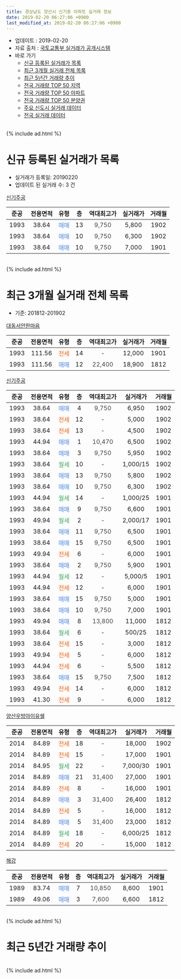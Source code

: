 ```yaml
---
title: 경상남도 양산시 신기동 아파트 실거래 정보
date: 2019-02-20 06:27:06 +0900
last_modified_at: 2019-02-20 06:27:06 +0900
---
```


* 업데이트 : 2019-02-20
* 자료 출처 : [국토교통부 실거래가 공개시스템](http://rt.molit.go.kr)
* 바로 가기
    * [신규 등록된 실거래가 목록](#신규-등록된-실거래가-목록)
    * [최근 3개월 실거래 전체 목록](#최근-3개월-실거래-전체-목록)
    * [최근 5년간 거래량 추이](#최근-5년간-거래량-추이)
    * [전국 거래량 TOP 50 지역](https://inasie.github.io/apt-trade-info/최근-3개월-전국에서-가장-거래가-많이-발생한-지역)
    * [전국 거래량 TOP 50 아파트](https://inasie.github.io/apt-trade-info/최근-3개월-전국에서-가장-거래가-많이-발생한-아파트)
    * [전국 거래량 TOP 50 분양권](https://inasie.github.io/apt-trade-info/최근-3개월-전국에서-가장-거래가-많이-발생한-분양권)
    * [주요 신도시 실거래 데이터](https://inasie.github.io/apt-trade-info/주요-신도시)
    * [전국 실거래 데이터](https://inasie.github.io/apt-trade-info/전국)
<br>
{% include ad.html %}
<br>

# 신규 등록된 실거래가 목록
* 실거래가 등록일: 20190220
* 업데이트 된 실거래 수: 3 건


[신기주공](https://search.naver.com/search.naver?query=%EA%B2%BD%EC%83%81%EB%82%A8%EB%8F%84+%EC%96%91%EC%82%B0%EC%8B%9C+%EC%8B%A0%EA%B8%B0%EB%8F%99+%EC%8B%A0%EA%B8%B0%EC%A3%BC%EA%B3%B5)

|준공|전용면적|유형|층|역대최고가|실거래가|거래월|
|:---:|:---:|:---:|:---:|:---:|:---:|:---:|
|1993|38.64|<span style="color:#4285f3">매매</span>|13|<span style="color:#444444">9,750</span>|5,800|1902|
|1993|38.64|<span style="color:#4285f3">매매</span>|10|<span style="color:#444444">9,750</span>|6,300|1902|
|1993|38.64|<span style="color:#4285f3">매매</span>|10|<span style="color:#444444">9,750</span>|7,000|1901|


<br>
{% include ad.html %}
<br>

# 최근 3개월 실거래 전체 목록
* 기준: 201812-201902


[대동서안한마음](https://search.naver.com/search.naver?query=%EA%B2%BD%EC%83%81%EB%82%A8%EB%8F%84+%EC%96%91%EC%82%B0%EC%8B%9C+%EC%8B%A0%EA%B8%B0%EB%8F%99+%EB%8C%80%EB%8F%99%EC%84%9C%EC%95%88%ED%95%9C%EB%A7%88%EC%9D%8C)

|준공|전용면적|유형|층|역대최고가|실거래가|거래월|
|:---:|:---:|:---:|:---:|:---:|:---:|:---:|
|1993|111.56|<span style="color:#ff5a00">전세</span>|14|<span style="color:#444444">-</span>|12,000|1901|
|1993|111.56|<span style="color:#4285f3">매매</span>|12|<span style="color:#444444">22,400</span>|18,900|1812|

[신기주공](https://search.naver.com/search.naver?query=%EA%B2%BD%EC%83%81%EB%82%A8%EB%8F%84+%EC%96%91%EC%82%B0%EC%8B%9C+%EC%8B%A0%EA%B8%B0%EB%8F%99+%EC%8B%A0%EA%B8%B0%EC%A3%BC%EA%B3%B5)

|준공|전용면적|유형|층|역대최고가|실거래가|거래월|
|:---:|:---:|:---:|:---:|:---:|:---:|:---:|
|1993|38.64|<span style="color:#4285f3">매매</span>|4|<span style="color:#444444">9,750</span>|6,950|1902|
|1993|38.64|<span style="color:#ff5a00">전세</span>|12|<span style="color:#444444">-</span>|5,000|1902|
|1993|38.64|<span style="color:#ff5a00">전세</span>|13|<span style="color:#444444">-</span>|4,500|1902|
|1993|44.94|<span style="color:#4285f3">매매</span>|1|<span style="color:#444444">10,470</span>|6,500|1902|
|1993|38.64|<span style="color:#4285f3">매매</span>|3|<span style="color:#444444">9,750</span>|5,950|1902|
|1993|38.64|<span style="color:#34a853">월세</span>|10|<span style="color:#444444">-</span>|1,000/15|1902|
|1993|38.64|<span style="color:#4285f3">매매</span>|13|<span style="color:#444444">9,750</span>|5,800|1902|
|1993|38.64|<span style="color:#4285f3">매매</span>|10|<span style="color:#444444">9,750</span>|6,300|1902|
|1993|44.94|<span style="color:#34a853">월세</span>|14|<span style="color:#444444">-</span>|1,000/25|1901|
|1993|38.64|<span style="color:#4285f3">매매</span>|9|<span style="color:#444444">9,750</span>|6,600|1901|
|1993|49.94|<span style="color:#34a853">월세</span>|2|<span style="color:#444444">-</span>|2,000/17|1901|
|1993|38.64|<span style="color:#4285f3">매매</span>|11|<span style="color:#444444">9,750</span>|6,500|1901|
|1993|38.64|<span style="color:#4285f3">매매</span>|15|<span style="color:#444444">9,750</span>|6,500|1901|
|1993|49.94|<span style="color:#ff5a00">전세</span>|6|<span style="color:#444444">-</span>|6,000|1901|
|1993|38.64|<span style="color:#4285f3">매매</span>|2|<span style="color:#444444">9,750</span>|5,900|1901|
|1993|44.94|<span style="color:#34a853">월세</span>|12|<span style="color:#444444">-</span>|5,000/5|1901|
|1993|44.94|<span style="color:#ff5a00">전세</span>|12|<span style="color:#444444">-</span>|6,000|1901|
|1993|38.64|<span style="color:#4285f3">매매</span>|15|<span style="color:#444444">9,750</span>|5,000|1901|
|1993|38.64|<span style="color:#4285f3">매매</span>|10|<span style="color:#444444">9,750</span>|7,000|1901|
|1993|49.94|<span style="color:#4285f3">매매</span>|8|<span style="color:#444444">13,800</span>|11,000|1812|
|1993|38.64|<span style="color:#34a853">월세</span>|6|<span style="color:#444444">-</span>|500/25|1812|
|1993|38.64|<span style="color:#ff5a00">전세</span>|15|<span style="color:#444444">-</span>|3,000|1812|
|1993|49.94|<span style="color:#ff5a00">전세</span>|5|<span style="color:#444444">-</span>|6,000|1812|
|1993|44.94|<span style="color:#ff5a00">전세</span>|6|<span style="color:#444444">-</span>|5,500|1812|
|1993|38.64|<span style="color:#4285f3">매매</span>|15|<span style="color:#444444">9,750</span>|7,500|1812|
|1993|49.94|<span style="color:#ff5a00">전세</span>|14|<span style="color:#444444">-</span>|6,000|1812|
|1993|41.30|<span style="color:#ff5a00">전세</span>|9|<span style="color:#444444">-</span>|6,000|1812|

[양산우방아이유쉘](https://search.naver.com/search.naver?query=%EA%B2%BD%EC%83%81%EB%82%A8%EB%8F%84+%EC%96%91%EC%82%B0%EC%8B%9C+%EC%8B%A0%EA%B8%B0%EB%8F%99+%EC%96%91%EC%82%B0%EC%9A%B0%EB%B0%A9%EC%95%84%EC%9D%B4%EC%9C%A0%EC%89%98)

|준공|전용면적|유형|층|역대최고가|실거래가|거래월|
|:---:|:---:|:---:|:---:|:---:|:---:|:---:|
|2014|84.89|<span style="color:#ff5a00">전세</span>|18|<span style="color:#444444">-</span>|18,000|1902|
|2014|84.89|<span style="color:#ff5a00">전세</span>|15|<span style="color:#444444">-</span>|17,000|1901|
|2014|84.95|<span style="color:#34a853">월세</span>|22|<span style="color:#444444">-</span>|7,000/30|1901|
|2014|84.89|<span style="color:#4285f3">매매</span>|21|<span style="color:#444444">31,400</span>|27,000|1901|
|2014|84.89|<span style="color:#ff5a00">전세</span>|8|<span style="color:#444444">-</span>|16,000|1901|
|2014|84.89|<span style="color:#4285f3">매매</span>|3|<span style="color:#444444">31,400</span>|26,400|1812|
|2014|84.89|<span style="color:#ff5a00">전세</span>|5|<span style="color:#444444">-</span>|16,000|1812|
|2014|84.89|<span style="color:#4285f3">매매</span>|5|<span style="color:#444444">31,400</span>|23,000|1812|
|2014|84.89|<span style="color:#34a853">월세</span>|18|<span style="color:#444444">-</span>|6,000/25|1812|
|2014|84.89|<span style="color:#ff5a00">전세</span>|20|<span style="color:#444444">-</span>|15,000|1812|

[해강](https://search.naver.com/search.naver?query=%EA%B2%BD%EC%83%81%EB%82%A8%EB%8F%84+%EC%96%91%EC%82%B0%EC%8B%9C+%EC%8B%A0%EA%B8%B0%EB%8F%99+%ED%95%B4%EA%B0%95)

|준공|전용면적|유형|층|역대최고가|실거래가|거래월|
|:---:|:---:|:---:|:---:|:---:|:---:|:---:|
|1989|83.74|<span style="color:#4285f3">매매</span>|7|<span style="color:#444444">10,850</span>|8,600|1901|
|1989|49.06|<span style="color:#4285f3">매매</span>|3|<span style="color:#444444">7,600</span>|6,600|1812|


<br>
{% include ad.html %}
<br>

# 최근 5년간 거래량 추이


<div style="width:100%;">
    <canvas id="deal_progress" height="200"></canvas>
</div>

<script>
new Chart(document.getElementById("deal_progress"), {
    type: 'line',
    data: {
        labels: ['201402','201403','201404','201405','201406','201407','201408','201409','201410','201411','201412','201501','201502','201503','201504','201505','201506','201507','201508','201509','201510','201511','201512','201601','201602','201603','201604','201605','201606','201607','201608','201609','201610','201611','201612','201701','201702','201703','201704','201705','201706','201707','201708','201709','201710','201711','201712','201801','201802','201803','201804','201805','201806','201807','201808','201809','201810','201811','201812','201901','201902'],
        datasets: [{
            label: '매매',
            pointRadius: 1,
            data: [29, 24, 34, 31, 40, 30, 19, 30, 53, 31, 30, 44, 36, 68, 46, 29, 23, 29, 24, 28, 67, 56, 30, 32, 25, 45, 31, 21, 22, 29, 29, 31, 29, 19, 13, 9, 26, 40, 21, 27, 17, 12, 21, 7, 11, 11, 14, 19, 10, 21, 12, 12, 13, 7, 17, 10, 8, 7, 6, 8, 5],
            borderColor: "rgba(255, 201, 14, 1)",
            backgroundColor: "rgba(255, 201, 14, 0.5)",
            fill: false,
            lineTension: 0
        },{
            label: '전월세',
            pointRadius: 1,
            data: [22, 18, 15, 13, 22, 19, 22, 30, 25, 33, 17, 17, 13, 32, 22, 21, 15, 22, 11, 19, 17, 19, 26, 13, 19, 19, 21, 14, 16, 14, 25, 20, 20, 19, 17, 11, 19, 22, 16, 12, 12, 12, 18, 12, 19, 15, 13, 13, 9, 24, 22, 16, 14, 8, 14, 13, 10, 11, 9, 9, 4],
            borderColor: "rgba(0, 141, 185, 1)",
            backgroundColor: "rgba(0, 141, 185, 0.5)",
            fill: false,
            lineTension: 0
        }
        ]
    },
    options: {
        responsive: true,
        title: {
            display: false
        },
        tooltips: {
            mode: 'index',
            intersect: false
        },
        hover: {
            mode: 'nearest',
            intersect: true
        },
        scales: {
            xAxes: [{
                display: true,
                scaleLabel: {
                    display: true,
                    labelString: '년/월'
                }
            }],
            yAxes: [{
                display: true,
                ticks: {
                    suggestedMin: 0,
                },
                scaleLabel: {
                    display: true,
                    labelString: '실거래 수'
                }
            }]
        }
    }
});

</script>


<br>
{% include ad.html %}
<br>


